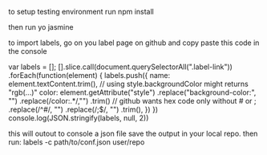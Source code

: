 to setup testing environment run npm install   

then run yo jasmine


to import labels, go on you label page on github and copy paste this code in the console

var labels = [];
[].slice.call(document.querySelectorAll(".label-link"))
.forEach(function(element) {
  labels.push({
    name: element.textContent.trim(),
    // using style.backgroundColor might returns "rgb(...)"
    color: element.getAttribute("style")
      .replace("background-color:", "")
      .replace(/color:.*/,"")
      .trim()
      // github wants hex code only without # or ;
      .replace(/^#/, "")
      .replace(/;$/, "")
      .trim(),
  })
})
console.log(JSON.stringify(labels, null, 2))


this will outout to console a json file save the output in your local repo. 
then run: 
labels -c path/to/conf.json user/repo 
